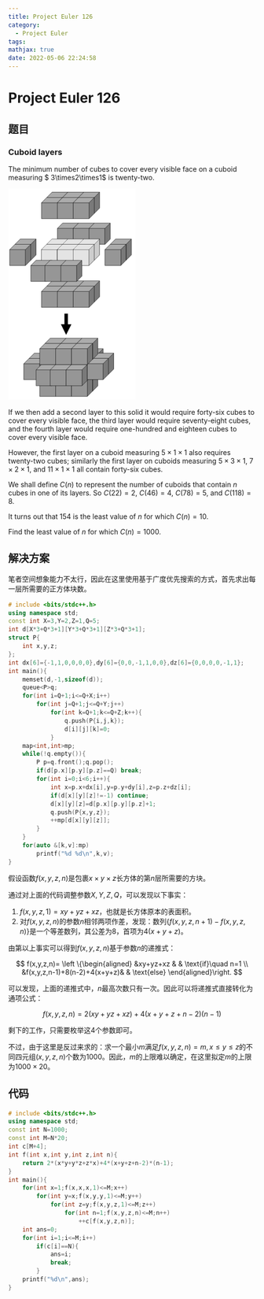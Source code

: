```yaml
---
title: Project Euler 126
category:
  - Project Euler
tags:
mathjax: true
date: 2022-05-06 22:24:58
---
```


<escape><!-- more --></escape>

# Project Euler 126

## 题目

### Cuboid layers

The minimum number of cubes to cover every visible face on a cuboid measuring $ 3\times2\times1$ is twenty-two.

![](../images/p126.png)

If we then add a second layer to this solid it would require forty-six cubes to cover every visible face, the third layer would require seventy-eight cubes, and the fourth layer would require one-hundred and eighteen cubes to cover every visible face.

However, the first layer on a cuboid measuring $5\times1\times1$ also requires twenty-two cubes; similarly the first layer on cuboids measuring $5\times3\times1$, $7\times2\times1$, and $11\times1\times1$ all contain forty-six cubes.

We shall define $C(n)$ to represent the number of cuboids that contain $n$ cubes in one of its layers. So $C(22) = 2$, $C(46) = 4$, $C(78) = 5$, and $C(118) = 8$.

It turns out that $154$ is the least value of $n$ for which $C(n) = 10$.

Find the least value of $n$ for which $C(n) = 1000$.

## 解决方案

笔者空间想象能力不太行，因此在这里使用基于广度优先搜索的方式，首先求出每一层所需要的正方体块数。

```C++
# include <bits/stdc++.h>
using namespace std;
const int X=3,Y=2,Z=1,Q=5;
int d[X*3+Q*3+1][Y*3+Q*3+1][Z*3+Q*3+1];
struct P{
    int x,y,z;
};
int dx[6]={-1,1,0,0,0,0},dy[6]={0,0,-1,1,0,0},dz[6]={0,0,0,0,-1,1};
int main(){
    memset(d,-1,sizeof(d));
    queue<P>q;
    for(int i=Q+1;i<=Q+X;i++)
        for(int j=Q+1;j<=Q+Y;j++)
            for(int k=Q+1;k<=Q+Z;k++){
                q.push(P{i,j,k});
                d[i][j][k]=0;
            }
    map<int,int>mp;
    while(!q.empty()){
        P p=q.front();q.pop();
        if(d[p.x][p.y][p.z]==Q) break;
        for(int i=0;i<6;i++){
            int x=p.x+dx[i],y=p.y+dy[i],z=p.z+dz[i];
            if(d[x][y][z]!=-1) continue;
            d[x][y][z]=d[p.x][p.y][p.z]+1;
            q.push(P{x,y,z});
            ++mp[d[x][y][z]];
        }
    }
    for(auto &[k,v]:mp)
        printf("%d %d\n",k,v);
}
```

假设函数$f(x,y,z,n)$是包裹$x\times y\times z$长方体的第$n$层所需要的方块。

通过对上面的代码调整参数$X,Y,Z,Q$，可以发现以下事实：

1. $f(x,y,z,1)=xy+yz+xz$，也就是长方体原本的表面积。
2. 对$f(x,y,z,n)$的参数$n$相邻两项作差，发现：数列$\{f(x,y,z,n+1)-f(x,y,z,n)\}$是一个等差数列，其公差为$8$，首项为$4(x+y+z)$。

由第以上事实可以得到$f(x,y,z,n)$基于参数$n$的递推式：

$$
f(x,y,z,n)=
\left \{\begin{aligned}
  &xy+yz+xz  & & \text{if}\quad n=1 \\
  &f(x,y,z,n-1)+8(n-2)+4(x+y+z)& & \text{else}
\end{aligned}\right.
$$

可以发现，上面的递推式中，$n$最高次数只有一次。因此可以将递推式直接转化为通项公式：

$$
f(x,y,z,n)=2(xy + yz + xz) + 4(x + y + z + n - 2)(n - 1)
$$

剩下的工作，只需要枚举这$4$个参数即可。

不过，由于这里是反过来求的：求一个最小$m$满足$f(x,y,z,n)=m,x\le y\le z$的不同四元组$(x,y,z,n)$个数为$1000$。因此，$m$的上限难以确定，在这里拟定$m$的上限为$1000\times 20$。

## 代码

```C++
# include <bits/stdc++.h>
using namespace std;
const int N=1000;
const int M=N*20;
int c[M+4];
int f(int x,int y,int z,int n){
    return 2*(x*y+y*z+z*x)+4*(x+y+z+n-2)*(n-1);
}
int main(){
    for(int x=1;f(x,x,x,1)<=M;x++)
        for(int y=x;f(x,y,y,1)<=M;y++)
            for(int z=y;f(x,y,z,1)<=M;z++)
                for(int n=1;f(x,y,z,n)<=M;n++)
                    ++c[f(x,y,z,n)];
    int ans=0;
    for(int i=1;i<=M;i++)
        if(c[i]==N){
            ans=i;
            break;
        }
    printf("%d\n",ans);
}

```
